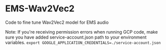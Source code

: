 # EMS-Wav2Vec2
Code to fine tune Wav2Vec2 model for EMS audio



Note: If you're receiving permission errors when running GCP code, make sure you have added service-account.json path to your environment variables.
`export GOOGLE_APPLICATION_CREDENTIALS=./service-account.json`
